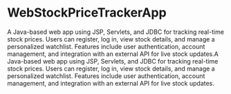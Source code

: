 # WebStockPriceTrackerApp
A Java-based web app using JSP, Servlets, and JDBC for tracking real-time stock prices. Users can register, log in, view stock details, and manage a personalized watchlist. Features include user authentication, account management, and integration with an external API for live stock updates.A Java-based web app using JSP, Servlets, and JDBC for tracking real-time stock prices. Users can register, log in, view stock details, and manage a personalized watchlist. Features include user authentication, account management, and integration with an external API for live stock updates.
